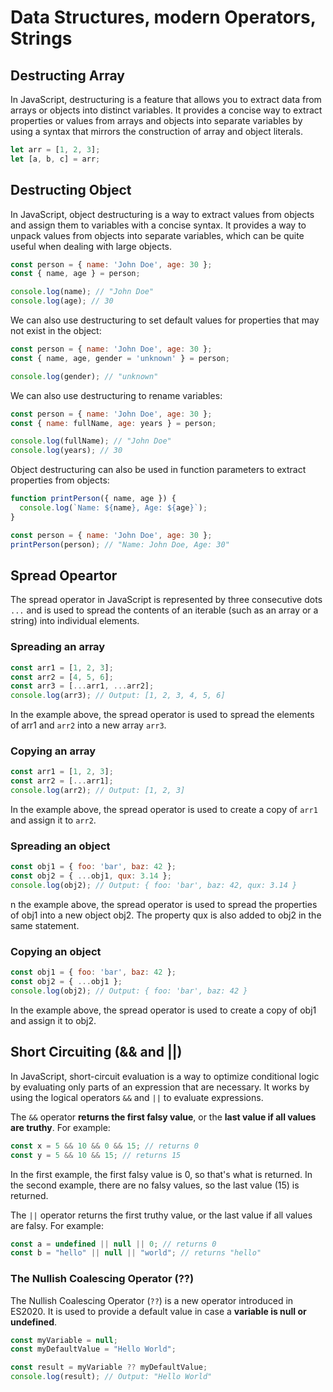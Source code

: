 # Data Structures, modern Operators, Strings

## Destructing Array

In JavaScript, destructuring is a feature that allows you to extract data from arrays or objects into distinct variables. It provides a concise way to extract properties or values from arrays and objects into separate variables by using a syntax that mirrors the construction of array and object literals.

```js
let arr = [1, 2, 3];
let [a, b, c] = arr;

```

## Destructing Object

In JavaScript, object destructuring is a way to extract values from objects and assign them to variables with a concise syntax. It provides a way to unpack values from objects into separate variables, which can be quite useful when dealing with large objects.

```js
const person = { name: 'John Doe', age: 30 };
const { name, age } = person;

console.log(name); // "John Doe"
console.log(age); // 30
```


We can also use destructuring to set default values for properties that may not exist in the object:

```js
const person = { name: 'John Doe', age: 30 };
const { name, age, gender = 'unknown' } = person;

console.log(gender); // "unknown"
```

We can also use destructuring to rename variables:

```js
const person = { name: 'John Doe', age: 30 };
const { name: fullName, age: years } = person;

console.log(fullName); // "John Doe"
console.log(years); // 30
```

Object destructuring can also be used in function parameters to extract properties from objects:

```js
function printPerson({ name, age }) {
  console.log(`Name: ${name}, Age: ${age}`);
}

const person = { name: 'John Doe', age: 30 };
printPerson(person); // "Name: John Doe, Age: 30"

```

## Spread Opeartor
The spread operator in JavaScript is represented by three consecutive dots `...` and is used to spread the contents of an iterable (such as an array or a string) into individual elements.
### Spreading an array

```js
const arr1 = [1, 2, 3];
const arr2 = [4, 5, 6];
const arr3 = [...arr1, ...arr2];
console.log(arr3); // Output: [1, 2, 3, 4, 5, 6]
```

In the example above, the spread operator is used to spread the elements of arr1 and `arr2` into a new array `arr3`.

### Copying an array
```js
const arr1 = [1, 2, 3];
const arr2 = [...arr1];
console.log(arr2); // Output: [1, 2, 3]
```

In the example above, the spread operator is used to create a copy of `arr1` and assign it to `arr2`.

### Spreading an object

```js
const obj1 = { foo: 'bar', baz: 42 };
const obj2 = { ...obj1, qux: 3.14 };
console.log(obj2); // Output: { foo: 'bar', baz: 42, qux: 3.14 }

```

n the example above, the spread operator is used to spread the properties of obj1 into a new object obj2. The property qux is also added to obj2 in the same statement.

### Copying an object

```js
const obj1 = { foo: 'bar', baz: 42 };
const obj2 = { ...obj1 };
console.log(obj2); // Output: { foo: 'bar', baz: 42 }

```
In the example above, the spread operator is used to create a copy of obj1 and assign it to obj2.

## Short Circuiting (&& and ||)

In JavaScript, short-circuit evaluation is a way to optimize conditional logic by evaluating only parts of an expression that are necessary. It works by using the logical operators `&&` and `||` to evaluate expressions.

The `&&` operator **returns the first falsy value**, or the **last value if all values are truthy**. For example:

```js
const x = 5 && 10 && 0 && 15; // returns 0
const y = 5 && 10 && 15; // returns 15
```
In the first example, the first falsy value is 0, so that's what is returned. In the second example, there are no falsy values, so the last value (15) is returned.

The `||` operator returns the first truthy value, or the last value if all values are falsy. For example:

```js
const a = undefined || null || 0; // returns 0
const b = "hello" || null || "world"; // returns "hello"
```

### The Nullish Coalescing Operator (??)

The Nullish Coalescing Operator (`??`) is a new operator introduced in ES2020. It is used to provide a default value in case a **variable is null or undefined**.

```js
const myVariable = null;
const myDefaultValue = "Hello World";

const result = myVariable ?? myDefaultValue;
console.log(result); // Output: "Hello World"

```